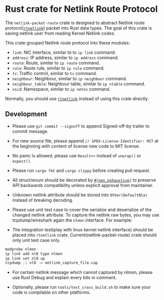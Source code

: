# Rust crate for Netlink Route Protocol

The `netlink-packet-route` crate is designed to abstract Netlink route
protocol([`rtnetlink`][rtnetlink_man]) packet into Rust data types. The goal of
this crate is saving netlink user from reading Kernel Netlink codes.

This crate grouped Netlink route protocol into these modules:
 * `link`: NIC interface, similar to to `ip link` command.
 * `address`: IP address, similar to `ip address` command.
 * `route`: Route, similar to `ip route` command.
 * `rule`: Route rule, similar to `ip rule` command.
 * `tc`: Traffic control, similar to `tc` command.
 * `neighbour`: Neighbour, similar to `ip neighbour` command.
 * `neighbour_table`: Neighbour table, similar to `ip ntable` command.
 * `nsid`: Namespace, similar to `ip netns` command.

Normally, you should use [`rtnetlink`][rtnetlink_url] instead of using this
crate directly.

## Development
 * Please use `git commit --signoff` to append Signed-off-by trailer to commit
   message.

 * For new source file, please append `// SPDX-License-Identifier: MIT` at
   the beginning with content of license new code to MIT license.

 * No panic is allowed, please use `Result<>` instead of `unwrap()` or
   `expect()`.

 * Please run `cargo fmt` and `cargo clippy` before creating pull request.

 * All struct/enum should be decorated by
   [`#[non_exhaustive]`][non_exhaustive_doc] to preserve
   API backwards compatibility unless explicit approval from maintainer.

 * Unknown netlink attribute should be stored into `Other(DefaultNla)` instead
   of breaking decoding.

 * Please use unit test case to cover the serialize and deserialize of the
   changed netlink attribute. To capture the netlink raw bytes, you may use
   tcpdump/wireshark again the `nlmon` interface. For example:

 * The integration test(play with linux kernel netlink interface) should be
   placed into `rtnetlink` crate. Current(netlink-packet-route) crate should
   only unit test case only.

```bash
modprobe nlmon
ip link add nl0 type nlmon
ip link set nl0 up
tcpdump -i nl0 -w netlink_capture_file.cap
```

 * For certain netlink message which cannot captured by nlmon, please use
   Rust Debug and explain every bits in comment.

 * Optionally, please run `tools/test_cross_build.sh` to make sure your
   code is compilable on other platforms.

[rtnetlink_man]: https://www.man7.org/linux/man-pages/man7/rtnetlink.7.html
[rtnetlink_url]: https://docs.rs/rtnetlink
[non_exhaustive_doc]: https://doc.rust-lang.org/stable/reference/attributes/type_system.html#the-non_exhaustive-attribute
